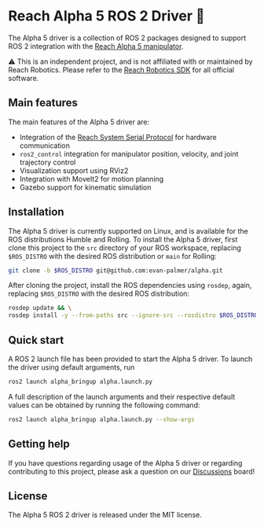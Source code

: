 # Reach Alpha 5 ROS 2 Driver :mechanical_arm:

The Alpha 5 driver is a collection of ROS 2 packages designed
to support ROS 2 integration with the [Reach Alpha 5 manipulator](https://reachrobotics.com/products/manipulators/reach-alpha/).

:warning: This is an independent project, and is not affiliated with or
maintained by Reach Robotics. Please refer to the [Reach Robotics SDK](https://github.com/Reach-Robotics/reach_robotics_sdk/tree/master)
for all official software.

## Main features

The main features of the Alpha 5 driver are:

- Integration of the [Reach System Serial Protocol](https://reach-robotics.github.io/reach_robotics_sdk/documentation/index.html#)
  for hardware communication
- `ros2_control` integration for manipulator position, velocity, and joint
  trajectory control
- Visualization support using RViz2
- Integration with MoveIt2 for motion planning
- Gazebo support for kinematic simulation

## Installation

The Alpha 5 driver is currently supported on Linux, and is available for the ROS
distributions Humble and Rolling. To install the Alpha 5 driver, first clone
this project to the `src` directory of your ROS workspace, replacing
`$ROS_DISTRO` with the desired ROS distribution or `main` for Rolling:

```bash
git clone -b $ROS_DISTRO git@github.com:evan-palmer/alpha.git
```

After cloning the project, install the ROS dependencies using `rosdep`, again,
replacing `$ROS_DISTRO` with the desired ROS distribution:

```bash
rosdep update && \
rosdep install -y --from-paths src --ignore-src --rosdistro $ROS_DISTRO
```

## Quick start

A ROS 2 launch file has been provided to start the Alpha 5 driver. To launch the
driver using default arguments, run

```bash
ros2 launch alpha_bringup alpha.launch.py
```

A full description of the launch arguments and their respective default values
can be obtained by running the following command:

```bash
ros2 launch alpha_bringup alpha.launch.py --show-args
```

## Getting help

If you have questions regarding usage of the Alpha 5 driver or regarding
contributing to this project, please ask a question on our
[Discussions](https://github.com/evan-palmer/alpha/discussions) board!

## License

The Alpha 5 ROS 2 driver is released under the MIT license.
